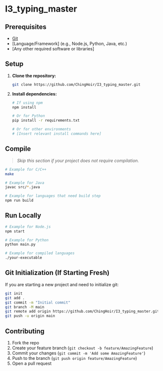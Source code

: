 # I3_typing_master



## Prerequisites

- [Git](https://git-scm.com/)
- [Language/Framework] (e.g., Node.js, Python, Java, etc.)
- [Any other required software or libraries]

## Setup

1. **Clone the repository:**
   ```sh
   git clone https://github.com/ChingHoir/I3_typing_master.git

   ```

2. **Install dependencies:**
   ```sh
   # If using npm
   npm install

   # Or for Python
   pip install -r requirements.txt

   # Or for other environments
   # [Insert relevant install commands here]
   ```

## Compile

> _Skip this section if your project does not require compilation._

```sh
# Example for C/C++
make

# Example for Java
javac src/*.java

# Example for languages that need build step
npm run build
```

## Run Locally

```sh
# Example for Node.js
npm start

# Example for Python
python main.py

# Example for compiled languages
./your-executable
```

## Git Initialization (If Starting Fresh)

If you are starting a new project and need to initialize git:

```sh
git init
git add .
git commit -m "Initial commit"
git branch -M main
git remote add origin https://github.com/ChingHoir/I3_typing_master.git
git push -u origin main
```

## Contributing

1. Fork the repo
2. Create your feature branch (`git checkout -b feature/AmazingFeature`)
3. Commit your changes (`git commit -m 'Add some AmazingFeature'`)
4. Push to the branch (`git push origin feature/AmazingFeature`)
5. Open a pull request

